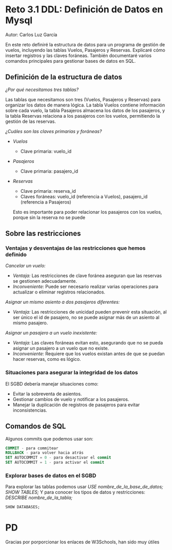 # Reto 3.1 DDL: Definición de Datos en Mysql

Autor: Carlos Luz García

En este reto definiré la estructura de datos para un programa de gestión de vuelos, incluyendo las tablas Vuelos, Pasajeros y Reservas. Explicaré cómo insertar registros y las claves foráneas. También documentaré varios comandos principales para gestionar bases de datos en SQL.

## Definición de la estructura de datos

*¿Por qué necesitamos tres tablas?*

Las tablas que necesitamos son tres (Vuelos, Pasajeros y Reservas) para organizar los datos de manera lógica. La tabla Vuelos contiene información sobre cada vuelo, la tabla Pasajeros almacena los datos de los pasajeros, y la tabla Reservas relaciona a los pasajeros con los vuelos, permitiendo la gestión de las reservas.

*¿Cuáles son las claves primarias y foráneas?*

* *Vuelos*
  - Clave primaria: vuelo_id
* *Pasajeros*
  - Clave primaria: pasajero_id
* *Reservas*
  - Clave primaria: reserva_id
  - Claves foráneas: vuelo_id (referencia a Vuelos), pasajero_id (referencia a Pasajeros)

  Esto es importante para poder relacionar los pasajeros con los vuelos, porque sin la reserva no se puede

## Sobre las restricciones

### Ventajas y desventajas de las restricciones que hemos definido

*Cancelar un vuelo:*
- *Ventaja:* Las restricciones de clave foránea aseguran que las reservas se gestionen adecuadamente.
- *Inconveniente:* Puede ser necesario realizar varias operaciones para actualizar o eliminar registros relacionados.

*Asignar un mismo asiento a dos pasajeros diferentes:*
- *Ventaja:* Las restricciones de unicidad pueden prevenir esta situación, al ser único el id de pasajero, no se puede asignar más de un asiento al mismo pasajero.

*Asignar un pasajero a un vuelo inexistente:*
- *Ventaja:* Las claves foráneas evitan esto, asegurando que no se pueda asignar un pasajero a un vuelo que no existe.
- *Inconveniente:* Requiere que los vuelos existan antes de que se puedan hacer reservas, como es lógico.

### Situaciones para asegurar la integridad de los datos

El SGBD debería manejar situaciones como:
- Evitar la sobreventa de asientos.
- Gestionar cambios de vuelo y notificar a los pasajeros.
- Manejar la duplicación de registros de pasajeros para evitar inconsistencias.

## Comandos de SQL
Algunos commits que podemos usar son:
```sql
COMMIT - para commitear
ROLLBACK - para volver hacia atrás
SET AUTOCOMMIT = 0 - para desactivar el commit
SET AUTOCOMMIT = 1 - para activar el commit
```

### Explorar bases de datos en el SGBD
Para explorar las tablas podemos usar
*USE* *nombre_de_la_base_de_datos;*
*SHOW TABLES;*
Y para conocer los tipos de datos y restricciones:
*DESCRIBE nombre_de_la_tabla;*


```sql
SHOW DATABASES;
```

# PD
Gracias por porporcionar los enlaces de W3Schools, han sido muy útiles